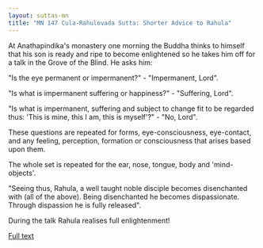 ```yaml
---
layout: suttas-mn
title: "MN 147 Cula-Rahulovada Sutta: Shorter Advice to Rahula"
---
```


At Anathapindika's monastery one morning the Buddha thinks to himself that his son is ready and ripe to become enlightened so he takes him off for a talk in the Grove of the Blind. He asks him:


"Is the eye permanent or impermanent?" - "Impermanent, Lord".  

"Is what is impermanent suffering or happiness?" - "Suffering, Lord".  

"Is what is impermanent, suffering and subject to change fit to be regarded thus: 'This is mine, this I am, this is myself'?" - "No, Lord".

These questions are repeated for forms, eye-consciousness, eye-contact, and any feeling, perception, formation or consciousness that arises based upon them.  

The whole set is repeated for the ear, nose, tongue, body and 'mind-objects'. 

"Seeing thus, Rahula, a well taught noble disciple becomes disenchanted with (all of the above). Being disenchanted he becomes dispassionate. Through dispassion he is fully released".

During the talk Rahula realises full enlightenment!

[Full text](https://accesstoinsight.org/tipitaka/mn/mn.147.than.html)
